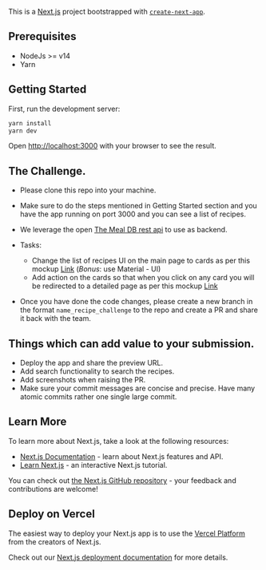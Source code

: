 This is a [Next.js](https://nextjs.org/) project bootstrapped with [`create-next-app`](https://github.com/vercel/next.js/tree/canary/packages/create-next-app).

## Prerequisites
- NodeJs >= v14
- Yarn
## Getting Started

First, run the development server:

```bash
yarn install
yarn dev
```

Open [http://localhost:3000](http://localhost:3000) with your browser to see the result.

## The Challenge.

- Please clone this repo into your machine. 
- Make sure to do the steps mentioned in Getting Started section and you have the app running on port 3000 and you can see a list of recipes.
- We leverage the open [The Meal DB rest api](https://www.themealdb.com/api.php) to use as backend. 
- Tasks:
    - Change the list of recipes UI on the main page to cards as per this mockup [Link](https://ibb.co/2MfVZJv) (*Bonus*: use Material - UI)
    - Add action on the cards so that when you click on any card you will be redirected to a detailed page as per this mockup [Link](https://ibb.co/sJRf54w)

- Once you have done the code changes, please create a new branch in the format `name_recipe_challenge` to the repo and create a PR and share it back with the team. 

## Things which can add value to your submission.
- Deploy the app and share the preview URL. 
- Add search functionality to search the recipes. 
- Add screenshots when raising the PR. 
- Make sure your commit messages are concise and precise. Have many atomic commits rather one single large commit. 
## Learn More

To learn more about Next.js, take a look at the following resources:

- [Next.js Documentation](https://nextjs.org/docs) - learn about Next.js features and API.
- [Learn Next.js](https://nextjs.org/learn) - an interactive Next.js tutorial.

You can check out [the Next.js GitHub repository](https://github.com/vercel/next.js/) - your feedback and contributions are welcome!

## Deploy on Vercel

The easiest way to deploy your Next.js app is to use the [Vercel Platform](https://vercel.com/new?utm_medium=default-template&filter=next.js&utm_source=create-next-app&utm_campaign=create-next-app-readme) from the creators of Next.js.

Check out our [Next.js deployment documentation](https://nextjs.org/docs/deployment) for more details.
